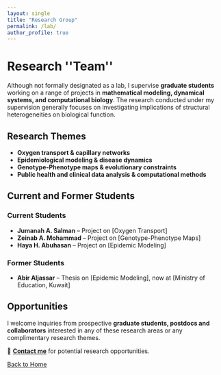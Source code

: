 ```yaml
---
layout: single
title: "Research Group"
permalink: /lab/
author_profile: true
---
```


# **Research ''Team''**
Although not formally designated as a lab, I supervise **graduate students** working on a range of projects in **mathematical modeling, dynamical systems, and computational biology**. The research conducted under my supervision generally focuses on investigating implications of structural heterogeneities on biological function.

## **Research Themes**
- **Oxygen transport & capillary networks**
- **Epidemiological modeling & disease dynamics**
- **Genotype-Phenotype maps & evolutionary constraints**
- **Public health and clinical data analysis & computational methods**

## **Current and Former Students**
### **Current Students**
- **Jumanah A. Salman** – Project on [Oxygen Transport]
- **Zeinab A. Mohammad** – Project on [Genotype-Phenotype Maps]
- **Haya H. Abuhasan** – Project on [Epidemic Modeling]

### **Former Students**
- **Abir Aljassar** – Thesis on [Epidemic Modeling], now at [Ministry of Education, Kuwait]

## **Opportunities**
I welcome inquiries from prospective **graduate students, postdocs and collaborators** interested in any of these research areas or any complimentary research themes.

📧 **[Contact me](contact.md)** for potential research opportunities.

[Back to Home](../index.md)
